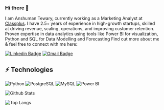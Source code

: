 ### Hi there 👋

<!--
**I-amanshuman/I-amanshuman** is a ✨ _special_ ✨ repository because its `README.md` (this file) appears on your GitHub profile.

Here are some ideas to get you started:

- 🔭 I’m currently working on ...
- 🌱 I’m currently learning ...
- 👯 I’m looking to collaborate on ...
- 🤔 I’m looking for help with ...
- 💬 Ask me about ...
- 📫 How to reach me: ...
- 😄 Pronouns: ...
- ⚡ Fun fact: ...
-->


I am Anshuman Tewary, currently working as a Marketing Analyst at [Classplus](https://classplusapp.com//). I have 2.5+ years of experience in high-growth startups, skilled at driving revenue, scaling, operations, and improving customer retention. Proven expertise in data analytics using tools like Power BI for visualization, Python and SQL for Data Modelling and Forecasting Find out more about me & feel free to connect with me here:

[![Linkedin Badge](https://img.shields.io/badge/-AnshumanTewary-blue?style=flat-square&logo=Linkedin&logoColor=white&link=https://www.linkedin.com/in/anshuman-tewary/)](https://www.linkedin.com/in/anshuman-tewary/)
[![Gmail Badge](https://img.shields.io/badge/-tewary.anshuman@gmail.com-c14438?style=flat-square&logo=Gmail&logoColor=white&link=mailto:tewary.anshuman@gmail.com)](mailto:tewary.anshuman@gmail.com)

## ⚡ Technologies

![Python](https://img.shields.io/badge/-Python-black?style=flat-square&logo=Python)
![PostgreSQL](https://img.shields.io/badge/-PostgreSQL-336791?style=flat-square&logo=postgresql)
![MySQL](https://img.shields.io/badge/-MySQL-black?style=flat-square&logo=mysql)
![Power BI](https://img.shields.io/badge/-powerbi-1572B6?style=flat-square&logo=powerbi)

![Github Stats](https://github-readme-stats.vercel.app/api?username=I-amanshuman&count_private=true&show_icons=true&include_all_commits=true)

![Top Langs](https://github-readme-stats.vercel.app/api/top-langs/?username=I-amanshuman&hide=TeX&layout=compact)
